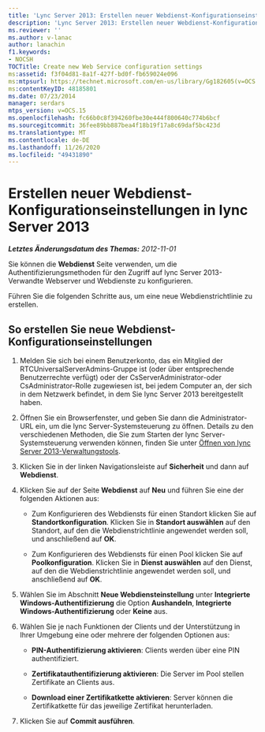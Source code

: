 ```yaml
---
title: 'Lync Server 2013: Erstellen neuer Webdienst-Konfigurationseinstellungen'
description: 'Lync Server 2013: Erstellen neuer Webdienst-Konfigurationseinstellungen'
ms.reviewer: ''
ms.author: v-lanac
author: lanachin
f1.keywords:
- NOCSH
TOCTitle: Create new Web Service configuration settings
ms:assetid: f3f04d81-8a1f-427f-bd0f-fb659024e096
ms:mtpsurl: https://technet.microsoft.com/en-us/library/Gg182605(v=OCS.15)
ms:contentKeyID: 48185801
ms.date: 07/23/2014
manager: serdars
mtps_version: v=OCS.15
ms.openlocfilehash: fc66b0c8f394260fbe30e444f800640c774b6bcf
ms.sourcegitcommit: 36fee89bb887bea4f18b19f17a8c69daf5bc423d
ms.translationtype: MT
ms.contentlocale: de-DE
ms.lasthandoff: 11/26/2020
ms.locfileid: "49431890"
---
```

# <a name="create-new-web-service-configuration-settings-in-lync-server-2013"></a>Erstellen neuer Webdienst-Konfigurationseinstellungen in lync Server 2013

<div data-xmlns="http://www.w3.org/1999/xhtml">

<div class="topic" data-xmlns="http://www.w3.org/1999/xhtml" data-msxsl="urn:schemas-microsoft-com:xslt" data-cs="https://msdn.microsoft.com/">

<div data-asp="https://msdn2.microsoft.com/asp">



</div>

<div id="mainSection">

<div id="mainBody">

<span> </span>

_**Letztes Änderungsdatum des Themas:** 2012-11-01_

Sie können die **Webdienst** Seite verwenden, um die Authentifizierungsmethoden für den Zugriff auf lync Server 2013-Verwandte Webserver und Webdienste zu konfigurieren.

Führen Sie die folgenden Schritte aus, um eine neue Webdienstrichtlinie zu erstellen.

<div>

## <a name="to-create-new-web-service-configuration-settings"></a>So erstellen Sie neue Webdienst-Konfigurationseinstellungen

1.  Melden Sie sich bei einem Benutzerkonto, das ein Mitglied der RTCUniversalServerAdmins-Gruppe ist (oder über entsprechende Benutzerrechte verfügt) oder der CsServerAdministrator-oder CsAdministrator-Rolle zugewiesen ist, bei jedem Computer an, der sich in dem Netzwerk befindet, in dem Sie lync Server 2013 bereitgestellt haben.

2.  Öffnen Sie ein Browserfenster, und geben Sie dann die Administrator-URL ein, um die lync Server-Systemsteuerung zu öffnen. Details zu den verschiedenen Methoden, die Sie zum Starten der lync Server-Systemsteuerung verwenden können, finden Sie unter [Öffnen von lync Server 2013-Verwaltungstools](lync-server-2013-open-lync-server-administrative-tools.md).

3.  Klicken Sie in der linken Navigationsleiste auf **Sicherheit** und dann auf **Webdienst**.

4.  Klicken Sie auf der Seite **Webdienst** auf **Neu** und führen Sie eine der folgenden Aktionen aus:
    
      - Zum Konfigurieren des Webdiensts für einen Standort klicken Sie auf **Standortkonfiguration**. Klicken Sie in **Standort auswählen** auf den Standort, auf den die Webdienstrichtlinie angewendet werden soll, und anschließend auf **OK**.
    
      - Zum Konfigurieren des Webdiensts für einen Pool klicken Sie auf **Poolkonfiguration**. Klicken Sie in **Dienst auswählen** auf den Dienst, auf den die Webdienstrichtlinie angewendet werden soll, und anschließend auf **OK**.

5.  Wählen Sie im Abschnitt **Neue Webdiensteinstellung** unter **Integrierte Windows-Authentifizierung** die Option **Aushandeln**, **Integrierte Windows-Authentifizierung** oder **Keine** aus.

6.  Wählen Sie je nach Funktionen der Clients und der Unterstützung in Ihrer Umgebung eine oder mehrere der folgenden Optionen aus:
    
      - **PIN-Authentifizierung aktivieren**: Clients werden über eine PIN authentifiziert.
    
      - **Zertifikatauthentifizierung aktivieren**: Die Server im Pool stellen Zertifikate an Clients aus.
    
      - **Download einer Zertifikatkette aktivieren**: Server können die Zertifikatkette für das jeweilige Zertifikat herunterladen.

7.  Klicken Sie auf **Commit ausführen**.

</div>

</div>

<span> </span>

</div>

</div>

</div>

